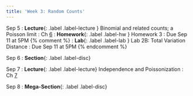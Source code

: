 ```yaml
---
title: 'Week 3: Random Counts'
---
```


Sep 5
: **Lecture**{: .label .label-lecture } Binomial and related counts; a Poisson limit
    : Ch [6](http://prob140.org/textbook/content/Chapter_06/00_Random_Counts.html)
: **Homework**{: .label .label-hw } Homework 3
    : Due Sep 11 at 5PM
{% comment %}
: **Lab**{: .label .label-lab } Lab 2B: Total Variation Distance
    : Due Sep 11 at 5PM
{% endcomment %}

Sep 6
: **Section**{: .label .label-disc}

Sep 7
: **Lecture**{: .label .label-lecture} Independence and Poissonization
    : Ch [7](http://prob140.org/textbook/content/Chapter_07/00_Poissonization.html)

Sep 8
: **Mega-Section**{: .label .label-disc}